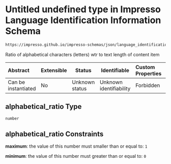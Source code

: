 # Untitled undefined type in Impresso Language Identification Information Schema

```txt
https://impresso.github.io/impresso-schemas/json/language_identification/language_identification.schema.json#/properties/alphabetical_ratio
```

Ratio of alphabetical characters (letters) wtr to text length of content item


| Abstract            | Extensible | Status         | Identifiable            | Custom Properties | Additional Properties | Access Restrictions | Defined In                                                                                                 |
| :------------------ | ---------- | -------------- | ----------------------- | :---------------- | --------------------- | ------------------- | ---------------------------------------------------------------------------------------------------------- |
| Can be instantiated | No         | Unknown status | Unknown identifiability | Forbidden         | Allowed               | none                | [language_identification.schema.json\*](../out/language_identification.schema.json "open original schema") |

## alphabetical_ratio Type

`number`

## alphabetical_ratio Constraints

**maximum**: the value of this number must smaller than or equal to: `1`

**minimum**: the value of this number must greater than or equal to: `0`
